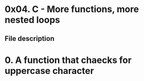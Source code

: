 # 0x04. C - More functions, more nested loops

## File description

# 0. A function that chaecks for uppercase character
